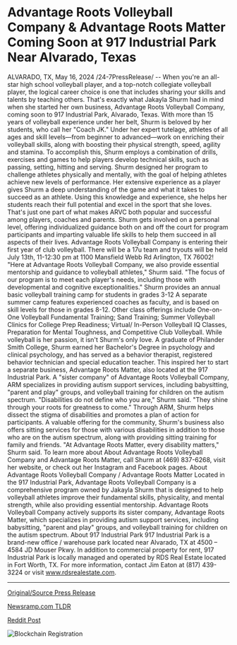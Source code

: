 # Advantage Roots Volleyball Company & Advantage Roots Matter Coming Soon at 917 Industrial Park Near Alvarado, Texas

ALVARADO, TX, May 16, 2024 /24-7PressRelease/ -- When you're an all-star high school volleyball player, and a top-notch collegiate volleyball player, the logical career choice is one that includes sharing your skills and talents by teaching others. That's exactly what Jakayla Shurm had in mind when she started her own business, Advantage Roots Volleyball Company, coming soon to 917 Industrial Park, Alvarado, Texas.  With more than 15 years of volleyball experience under her belt, Shurm is beloved by her students, who call her "Coach JK." Under her expert tutelage, athletes of all ages and skill levels—from beginner to advanced—work on enriching their volleyball skills, along with boosting their physical strength, speed, agility and stamina.   To accomplish this, Shurm employs a combination of drills, exercises and games to help players develop technical skills, such as passing, setting, hitting and serving. Shurm designed her program to challenge athletes physically and mentally, with the goal of helping athletes achieve new levels of performance. Her extensive experience as a player gives Shurm a deep understanding of the game and what it takes to succeed as an athlete. Using this knowledge and experience, she helps her students reach their full potential and excel in the sport that she loves.  That's just one part of what makes ARVC both popular and successful among players, coaches and parents. Shurm gets involved on a personal level, offering individualized guidance both on and off the court for program participants and imparting valuable life skills to help them succeed in all aspects of their lives. Advantage Roots Volleyball Company is entering their first year of club volleyball. There will be a 17u team and tryouts will be held July 13th, 11-12:30 pm at 1100 Mansfield Webb Rd Arlington, TX 76002!  "Here at Advantage Roots Volleyball Company, we also provide essential mentorship and guidance to volleyball athletes," Shurm said. "The focus of our program is to meet each player's needs, including those with developmental and cognitive exceptionalities."  Shurm provides an annual basic volleyball training camp for students in grades 3-12 A separate summer camp features experienced coaches as faculty, and is based on skill levels for those in grades 8-12. Other class offerings include One-on-One Volleyball Fundamental Training; Sand Training; Summer Volleyball Clinics for College Prep Readiness; Virtual/ In-Person Volleyball IQ Classes, Preparation for Mental Toughness, and Competitive Club Volleyball.  While volleyball is her passion, it isn't Shurm's only love. A graduate of Philander Smith College, Shurm earned her Bachelor's Degree in psychology and clinical psychology, and has served as a behavior therapist, registered behavior technician and special education teacher. This inspired her to start a separate business, Advantage Roots Matter, also located at the 917 Industrial Park. A "sister company" of Advantage Roots Volleyball Company, ARM specializes in providing autism support services, including babysitting, "parent and play" groups, and volleyball training for children on the autism spectrum.  "Disabilities do not define who you are," Shurm said. "They shine through your roots for greatness to come." Through ARM, Shurm helps dissect the stigma of disabilities and promotes a plan of action for participants. A valuable offering for the community, Shurm's business also offers sitting services for those with various disabilities in addition to those who are on the autism spectrum, along with providing sitting training for family and friends.  "At Advantage Roots Matter, every disability matters," Shurm said. To learn more about About Advantage Roots Volleyball Company and Advantage Roots Matter, call Shurm at (469) 837-6268, visit her website, or check out her Instagram and Facebook pages.  About Advantage Roots Volleyball Company / Advantage Roots Matter  Located in the 917 Industrial Park, Advantage Roots Volleyball Company is a comprehensive program owned by Jakayla Shurm that is designed to help volleyball athletes improve their fundamental skills, physicality, and mental strength, while also providing essential mentorship. Advantage Roots Volleyball Company actively supports its sister company, Advantage Roots Matter, which specializes in providing autism support services, including babysitting, "parent and play" groups, and volleyball training for children on the autism spectrum.  About 917 Industrial Park 917 Industrial Park is a brand-new office / warehouse park located near Alvarado, TX at 4500 – 4584 JD Mouser Pkwy. In addition to commercial property for rent, 917 Industrial Park is locally managed and operated by RDS Real Estate located in Fort Worth, TX. For more information, contact Jim Eaton at (817) 439-3224 or visit www.rdsrealestate.com. 

---

[Original/Source Press Release](https://www.24-7pressrelease.com/press-release/510852/advantage-roots-volleyball-company-advantage-roots-matter-coming-soon-at-917-industrial-park-near-alvarado-texas)
                    

[Newsramp.com TLDR](https://newsramp.com/curated-news/former-collegiate-volleyball-player-launches-advantage-roots-volleyball-company/a895910fa679dd4fe3a974b32d599167) 

 



[Reddit Post](https://www.reddit.com/r/Lifestyle_Culture/comments/1ct76qc/former_collegiate_volleyball_player_launches/) 



![Blockchain Registration](https://cdn.newsramp.app/24-7PressRelease/qrcode/245/16/airy8sJl.webp)
